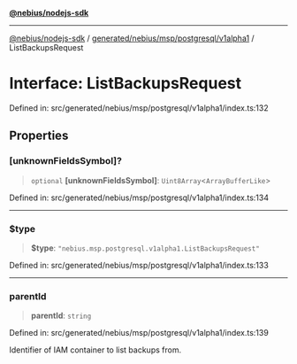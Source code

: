[**@nebius/nodejs-sdk**](../../../../../../README.md)

---

[@nebius/nodejs-sdk](../../../../../../README.md) / [generated/nebius/msp/postgresql/v1alpha1](../README.md) / ListBackupsRequest

# Interface: ListBackupsRequest

Defined in: src/generated/nebius/msp/postgresql/v1alpha1/index.ts:132

## Properties

### \[unknownFieldsSymbol\]?

> `optional` **\[unknownFieldsSymbol\]**: `Uint8Array`\<`ArrayBufferLike`\>

Defined in: src/generated/nebius/msp/postgresql/v1alpha1/index.ts:134

---

### $type

> **$type**: `"nebius.msp.postgresql.v1alpha1.ListBackupsRequest"`

Defined in: src/generated/nebius/msp/postgresql/v1alpha1/index.ts:133

---

### parentId

> **parentId**: `string`

Defined in: src/generated/nebius/msp/postgresql/v1alpha1/index.ts:139

Identifier of IAM container to list backups from.
